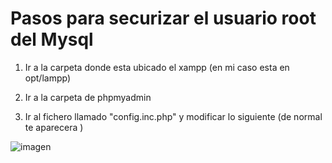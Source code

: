 # Pasos para securizar el usuario root del Mysql

1. Ir a la carpeta donde esta ubicado el xampp (en mi caso esta en opt/lampp)

2. Ir a la carpeta de phpmyadmin

3. Ir al fichero llamado "config.inc.php" y modificar lo siguiente (de normal te aparecera )

![imagen](https://github.com/user-attachments/assets/585f970b-eaa5-49c2-b25e-a1051a56183c)

